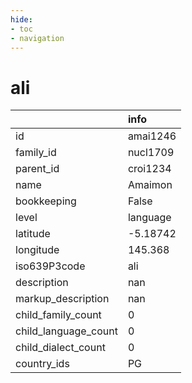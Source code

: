 ```yaml
---
hide:
- toc
- navigation
---
```

# ali
|                      | info     |
|:---------------------|:---------|
| id                   | amai1246 |
| family_id            | nucl1709 |
| parent_id            | croi1234 |
| name                 | Amaimon  |
| bookkeeping          | False    |
| level                | language |
| latitude             | -5.18742 |
| longitude            | 145.368  |
| iso639P3code         | ali      |
| description          | nan      |
| markup_description   | nan      |
| child_family_count   | 0        |
| child_language_count | 0        |
| child_dialect_count  | 0        |
| country_ids          | PG       |